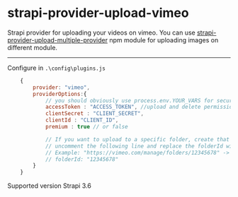 # strapi-provider-upload-vimeo

Strapi provider for uploading your videos on vimeo. You can use [strapi-provider-upload-multiple-provider](https://www.npmjs.com/package/strapi-provider-upload-multiple-provider) npm module for uploading images on different module.


---
Configure in ```.\config\plugins.js```
```js
    {
        provider: "vimeo",
        providerOptions:{
            // you should obviously use process.env.YOUR_VARS for security reasons
            accessToken : "ACCESS_TOKEN", //upload and delete permissions
            clientSecret : "CLIENT_SECRET",
            clientId : "CLIENT_ID",
            premium : true // or false

            // If you want to upload to a specific folder, create that folder first and then
            // uncomment the following line and replace the folderId with the id of the folder.
            // Example: "https://vimeo.com/manage/folders/12345678" -> "12345678"
            // folderId: "12345678"
        }
    }
```

Supported version Strapi 3.6
